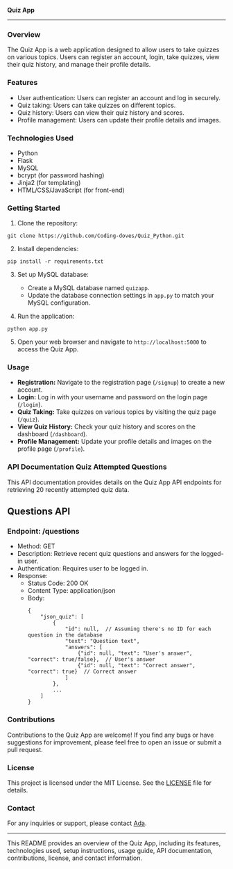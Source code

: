 **Quiz App**

---

### Overview

The Quiz App is a web application designed to allow users to take quizzes on various topics. Users can register an account, login, take quizzes, view their quiz history, and manage their profile details.

### Features

- User authentication: Users can register an account and log in securely.
- Quiz taking: Users can take quizzes on different topics.
- Quiz history: Users can view their quiz history and scores.
- Profile management: Users can update their profile details and images.

### Technologies Used

- Python
- Flask
- MySQL
- bcrypt (for password hashing)
- Jinja2 (for templating)
- HTML/CSS/JavaScript (for front-end)

### Getting Started

1. Clone the repository:

```
git clone https://github.com/Coding-doves/Quiz_Python.git
```

2. Install dependencies:

```
pip install -r requirements.txt
```

3. Set up MySQL database:

   - Create a MySQL database named `quizapp`.
   - Update the database connection settings in `app.py` to match your MySQL configuration.

4. Run the application:

```
python app.py
```

5. Open your web browser and navigate to `http://localhost:5000` to access the Quiz App.

### Usage

- **Registration:** Navigate to the registration page (`/signup`) to create a new account.
- **Login:** Log in with your username and password on the login page (`/login`).
- **Quiz Taking:** Take quizzes on various topics by visiting the quiz page (`/quiz`).
- **View Quiz History:** Check your quiz history and scores on the dashboard (`/dashboard`).
- **Profile Management:** Update your profile details and images on the profile page (`/profile`).

### API Documentation Quiz Attempted Questions

This API documentation provides details on the Quiz App API endpoints for retrieving 20 recently attempted quiz data.

## Questions API

### Endpoint: /questions
- Method: GET
- Description: Retrieve recent quiz questions and answers for the logged-in user.
- Authentication: Requires user to be logged in.
- Response:
  - Status Code: 200 OK
  - Content Type: application/json
  - Body: 
    ```
    {
        "json_quiz": [
            {
                "id": null,  // Assuming there's no ID for each question in the database
                "text": "Question text",
                "answers": [
                    {"id": null, "text": "User's answer", "correct": true/false},  // User's answer
                    {"id": null, "text": "Correct answer", "correct": true}  // Correct answer
                ]
            },
            ...
        ]
    }
    ```


### Contributions

Contributions to the Quiz App are welcome! If you find any bugs or have suggestions for improvement, please feel free to open an issue or submit a pull request.

### License

This project is licensed under the MIT License. See the [LICENSE](LICENSE.txt) file for details.

### Contact

For any inquiries or support, please contact [Ada](mailto:obenedicta4@gmail.com).

---

This README provides an overview of the Quiz App, including its features, technologies used, setup instructions, usage guide, API documentation, contributions, license, and contact information.
